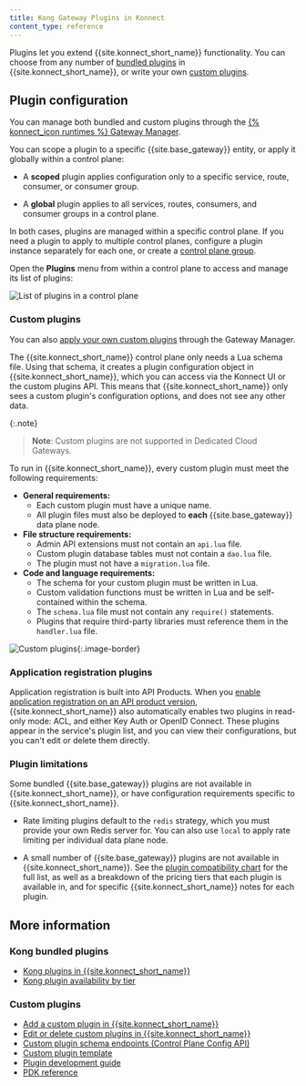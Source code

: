 ```yaml
---
title: Kong Gateway Plugins in Konnect
content_type: reference
---
```


Plugins let you extend {{site.konnect_short_name}} functionality. 
You can choose from any number of [bundled plugins](/hub/?compatibility=konnect&support=kong-inc) 
in {{site.konnect_short_name}}, or write your own [custom plugins](#custom-plugins).

## Plugin configuration

You can manage both bundled and custom plugins through the 
[{% konnect_icon runtimes %} Gateway Manager](https://cloud.konghq.com/us/gateway-manager).

You can scope a plugin to a specific {{site.base_gateway}} entity, or apply it globally
within a control plane:

* A **scoped** plugin applies configuration only to a specific service, route,
consumer, or consumer group.

* A **global** plugin applies to all services, routes, consumers, and consumer 
groups in a control plane.

In both cases, plugins are managed within a specific control plane. If you need a plugin to 
apply to multiple control planes, configure a plugin instance separately for each one, 
or create a [control plane group](/konnect/gateway-manager/control-plane-groups/).

Open the **Plugins** menu from within a control plane to access and manage its list of plugins:

![List of plugins in a control plane](/assets/images/products/konnect/gateway-manager/plugins/konnect-plugin-list.png)

### Custom plugins

You can also [apply your own custom plugins](/konnect/gateway-manager/plugins/add-custom-plugin/) 
through the Gateway Manager.

The {{site.konnect_short_name}} control plane only needs a Lua schema file. Using that
schema, it creates a plugin configuration object in {{site.konnect_short_name}}, which you
can access via the Konnect UI or the custom plugins API. This means that {{site.konnect_short_name}}
only sees a custom plugin's configuration options, and does not see any other data.

{:.note}
> **Note**: Custom plugins are not supported in Dedicated Cloud Gateways.

To run in {{site.konnect_short_name}}, every custom plugin must meet the following requirements:

* **General requirements:**
  * Each custom plugin must have a unique name.
  * All plugin files must also be deployed to **each** {{site.base_gateway}} data plane node.
* **File structure requirements:**
  * Admin API extensions must not contain an `api.lua` file.
  * Custom plugin database tables must not contain a `dao.lua` file.
  * The plugin must not have a `migration.lua` file.
* **Code and language requirements:** 
  * The schema for your custom plugin must be written in Lua.
  * Custom validation functions must be written in Lua and be self-contained within the schema.
  * The `schema.lua` file must not contain any `require()` statements.
  * Plugins that require third-party libraries must reference them in the `handler.lua` file.

![Custom plugins](/assets/images/products/konnect/gateway-manager/plugins/konnect-custom-plugins.png){:.image-border}

### Application registration plugins

Application registration is built into API Products.
When you [enable application registration on an API product version](/konnect/dev-portal/applications/enable-app-reg/), 
{{site.konnect_short_name}} also automatically enables two plugins in read-only mode: 
ACL, and either Key Auth or OpenID Connect. 
These plugins appear in the service's plugin list, and you can view their
configurations, but you can't edit or delete them directly.

### Plugin limitations

Some bundled {{site.base_gateway}} plugins are not available in {{site.konnect_short_name}}, or
have configuration requirements specific to {{site.konnect_short_name}}.

* Rate limiting plugins default to the `redis` strategy, which you must
provide your own Redis server for. You can also use `local` to apply rate limiting
per individual data plane node.

* A small number of {{site.base_gateway}} plugins are not available in {{site.konnect_short_name}}. See the [plugin compatibility chart](/konnect/compatibility/#plugin-compatibility)
for the full list, as well as a breakdown of the pricing tiers that each plugin is available in, and for specific {{site.konnect_short_name}} notes for each plugin.

## More information

### Kong bundled plugins
* [Kong plugins in {{site.konnect_short_name}}](/hub/?compatibility=konnect&support=kong-inc)
* [Kong plugin availability by tier](/hub/plugins/license-tiers/)

### Custom plugins
* [Add a custom plugin in {{site.konnect_short_name}}](/konnect/gateway-manager/plugins/add-custom-plugin/)
* [Edit or delete custom plugins in {{site.konnect_short_name}}](/konnect/gateway-manager/plugins/update-custom-plugin/)
* [Custom plugin schema endpoints (Control Plane Config API)](/konnect/api/control-plane-configuration/latest/#/Custom%20Plugin%20Schemas)
* [Custom plugin template](https://github.com/Kong/kong-plugin)
* [Plugin development guide](/gateway/latest/plugin-development/)
* [PDK reference](/gateway/latest/plugin-development/pdk/)